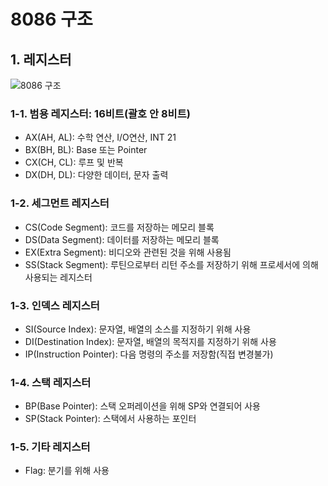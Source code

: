 # 8086 구조

## 1. 레지스터

![8086 구조](http://img1.daumcdn.net/thumb/R1920x0/?fname=http%3A%2F%2Fcfile5.uf.tistory.com%2Fimage%2F2154E93D58E4D65F21C6C2)

### 1-1. 범용 레지스터: 16비트(괄호 안 8비트)
* AX(AH, AL): 수학 연산, I/O연산, INT 21
* BX(BH, BL): Base 또는 Pointer
* CX(CH, CL): 루프 및 반복
* DX(DH, DL): 다양한 데이터, 문자 출력

### 1-2. 세그먼트 레지스터
* CS(Code Segment): 코드를 저장하는 메모리 블록
* DS(Data Segment): 데이터를 저장하는 메모리 블록
* EX(Extra Segment): 비디오와 관련된 것을 위해 사용됨
* SS(Stack Segment): 루틴으로부터 리턴 주소를 저장하기 위해 프로세서에 의해 사용되는 레지스터

### 1-3. 인덱스 레지스터
* SI(Source Index): 문자열, 배열의 소스를 지정하기 위해 사용
* DI(Destination Index): 문자열, 배열의 목적지를 지정하기 위해 사용
* IP(Instruction Pointer): 다음 명령의 주소를 저장함(직접 변경불가)

### 1-4. 스택 레지스터
* BP(Base Pointer): 스택 오퍼레이션을 위해 SP와 연결되어 사용
* SP(Stack Pointer): 스택에서 사용하는 포인터

### 1-5. 기타 레지스터
* Flag: 분기를 위해 사용